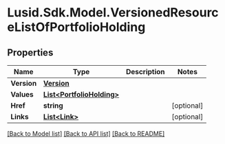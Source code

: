 
# Lusid.Sdk.Model.VersionedResourceListOfPortfolioHolding

## Properties

Name | Type | Description | Notes
------------ | ------------- | ------------- | -------------
**Version** | [**Version**](Version.md) |  | 
**Values** | [**List&lt;PortfolioHolding&gt;**](PortfolioHolding.md) |  | 
**Href** | **string** |  | [optional] 
**Links** | [**List&lt;Link&gt;**](Link.md) |  | [optional] 

[[Back to Model list]](../README.md#documentation-for-models)
[[Back to API list]](../README.md#documentation-for-api-endpoints)
[[Back to README]](../README.md)

